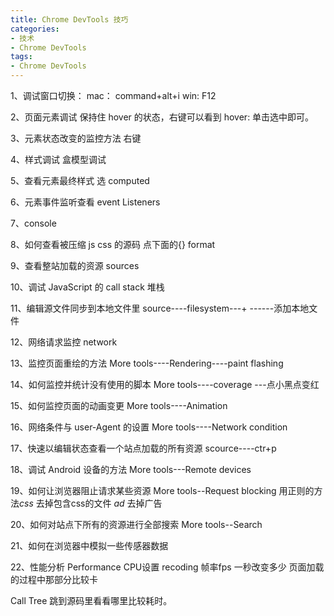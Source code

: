 ```yaml
---
title: Chrome DevTools 技巧
categories:
- 技术
- Chrome DevTools
tags:
- Chrome DevTools
---
```


1、调试窗口切换： mac： command+alt+i win: F12

2、页面元素调试 保持住 hover 的状态，右键可以看到 hover: 单击选中即可。

3、元素状态改变的监控方法 右键

4、样式调试 盒模型调试

5、查看元素最终样式 选 computed

6、元素事件监听查看 event Listeners

7、console

8、如何查看被压缩 js css 的源码 点下面的{} format

9、查看整站加载的资源 sources

10、调试 JavaScript 的 call stack 堆栈

11、编辑源文件同步到本地文件里 source----filesystem---+ ------添加本地文件

12、网络请求监控 network

13、监控页面重绘的方法 More tools----Rendering----paint flashing

14、如何监控并统计没有使用的脚本 More tools----coverage ---点小黑点变红

15、如何监控页面的动画变更 More tools----Animation

16、网络条件与 user-Agent 的设置 More tools----Network condition

17、快速以编辑状态查看一个站点加载的所有资源 scource----ctr+p

18、调试 Android 设备的方法 More tools---Remote devices

19、如何让浏览器阻止请求某些资源   More tools--Request blocking      用正则的方法*css*  去掉包含css的文件  *ad* 去掉广告


20、如何对站点下所有的资源进行全部搜索  More tools--Search

21、如何在浏览器中模拟一些传感器数据  

22、性能分析    Performance     CPU设置     recoding   帧率fps 一秒改变多少   页面加载的过程中那部分比较卡


Call Tree  跳到源码里看看哪里比较耗时。



